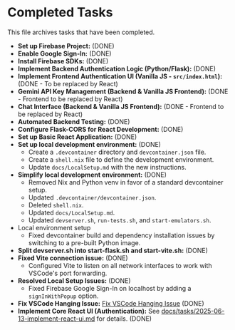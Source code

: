 # Completed Tasks

This file archives tasks that have been completed.

- **Set up Firebase Project:** (DONE)
- **Enable Google Sign-In:** (DONE)
- **Install Firebase SDKs:** (DONE)
- **Implement Backend Authentication Logic (Python/Flask):** (DONE)
- **Implement Frontend Authentication UI (Vanilla JS - `src/index.html`):** (DONE - To be replaced by React)
- **Gemini API Key Management (Backend & Vanilla JS Frontend):** (DONE - Frontend to be replaced by React)
- **Chat Interface (Backend & Vanilla JS Frontend):** (DONE - Frontend to be replaced by React)
- **Automated Backend Testing:** (DONE)
- **Configure Flask-CORS for React Development:** (DONE)
- **Set up Basic React Application:** (DONE)
- **Set up local development environment:** (DONE)
    - Create a `.devcontainer` directory and `devcontainer.json` file.
    - Create a `shell.nix` file to define the development environment.
    - Update `docs/LocalSetup.md` with the new instructions.
- **Simplify local development environment:** (DONE)
    - Removed Nix and Python venv in favor of a standard devcontainer setup.
    - Updated `.devcontainer/devcontainer.json`.
    - Deleted `shell.nix`.
    - Updated `docs/LocalSetup.md`.
    - Updated `devserver.sh`, `run-tests.sh`, and `start-emulators.sh`.
- Local environment setup
    - Fixed devcontainer build and dependency installation issues by switching to a pre-built Python image.
- **Split devserver.sh into start-flask.sh and start-vite.sh:** (DONE)
- **Fixed Vite connection issue:** (DONE)
    - Configured Vite to listen on all network interfaces to work with VSCode's port forwarding.
- **Resolved Local Setup Issues:** (DONE)
    - Fixed Firebase Google Sign-In on localhost by adding a `signInWithPopup` option.
- **Fix VSCode Hanging Issue:** [Fix VSCode Hanging Issue](tasks/2025-06-13-fix-vscode-hanging-issue.md) (DONE)
- **Implement Core React UI (Authentication):** See [docs/tasks/2025-06-13-implement-react-ui.md](tasks/2025-06-13-implement-react-ui.md) for details. (DONE)
